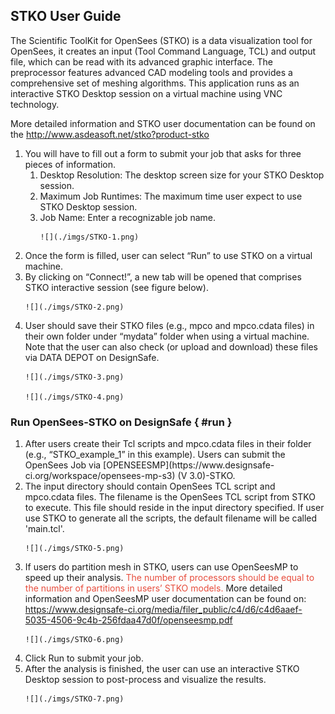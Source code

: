 ## STKO User Guide


The Scientific ToolKit for OpenSees (STKO) is a data visualization tool for OpenSees, it creates an input (Tool Command Language, TCL) and output file, which can be read with its advanced graphic interface. The preprocessor features advanced CAD modeling tools and provides a comprehensive set of meshing algorithms. This application runs as an interactive STKO Desktop session on a virtual machine using VNC technology. 

More detailed information and STKO user documentation can be found on the <a href="http://www.asdeasoft.net/stko?product-stko" target="_blank">http://www.asdeasoft.net/stko?product-stko</a>

<ol>
<li dir="ltr">
	You will have to fill out a form to submit your job that asks for three pieces of information.

<ol>
<li>
	Desktop Resolution: The desktop screen size for your STKO Desktop session.
</li>
<li>
	Maximum Job Runtimes: The maximum time user expect to use STKO Desktop session.
</li>
<li>
	Job Name: Enter a recognizable job name.
	
	![](./imgs/STKO-1.png)

</li>
</ol>
</li>
<li dir="ltr">
	Once the form is filled, user can select “Run” to use STKO on a virtual machine. 
</li>
<li dir="ltr">
	By clicking on “Connect!”, a new tab will be opened that comprises STKO interactive session (see figure below).
	
	![](./imgs/STKO-2.png)

</li>
<li dir="ltr">
	User should save their STKO files (e.g., mpco and mpco.cdata files) in their own folder under “mydata” folder when using a virtual machine. Note that the user can also check (or upload and download) these files via DATA DEPOT on DesignSafe.
	
	![](./imgs/STKO-3.png)

	![](./imgs/STKO-4.png)

</li>
</ol>

### Run OpenSees-STKO on DesignSafe { #run }

<ol>
<li dir="ltr">
	After users create their Tcl scripts and mpco.cdata files in their folder (e.g., “STKO_example_1” in this example). Users can submit the OpenSees Job via [OPENSEESMP](https://www.designsafe-ci.org/workspace/opensees-mp-s3) (V 3.0)-STKO.
</li>
<li dir="ltr">
	The input directory should contain OpenSees TCL script and mpco.cdata files. The filename is the OpenSees TCL script from STKO to execute. This file should reside in the input directory specified. If user use STKO to generate all the scripts, the default filename will be called 'main.tcl'.
	
	![](./imgs/STKO-5.png)

</li>
<li dir="ltr">
	If users do partition mesh in STKO, users can use OpenSeesMP to speed up their analysis. <span style="color: #e74c3c;">The number of processors should be equal to the number of partitions in users’ STKO models.</span> More detailed information and OpenSeesMP user documentation can be found on: <a href="https://www.designsafe-ci.org/media/filer_public/c4/d6/c4d6aaef-5035-4506-9c4b-256fdaa47d0f/openseesmp.pdf">https://www.designsafe-ci.org/media/filer_public/c4/d6/c4d6aaef-5035-4506-9c4b-256fdaa47d0f/openseesmp.pdf</a>
	
	![](./imgs/STKO-6.png)

</li>
<li dir="ltr">
	Click Run to submit your job.
</li>
<li dir="ltr">
	After the analysis is finished, the user can use an interactive STKO Desktop session to post-process and visualize the results.
	
	![](./imgs/STKO-7.png)

</li>
</ol>
